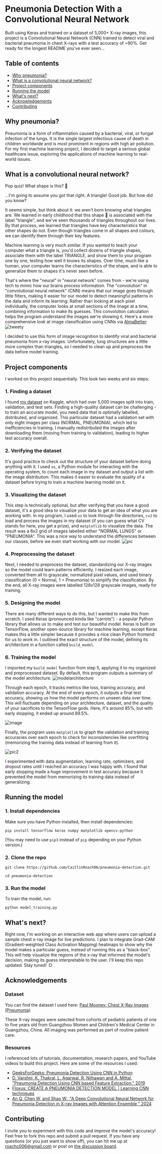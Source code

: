 # Pneumonia Detection With a Convolutional Neural Network
Built using Keras and trained on a dataset of 5,000+ X-ray images, this project is a Convolutional Neural Network (CNN) trained to detect viral and bacterial pneumonia in chest X-rays with a test accuracy of ~90%. 
Get ready for the longest README you've ever seen...

## Table of contents
- [Why pneumonia?](https://github.com/CaitlinRoach06/pneumonia-detection/#why-pneumonia)
- [What is a convolutional neural network?](https://github.com/CaitlinRoach06/pneumonia-detection/#what-is-a-convolutional-neural-network)
- [Project components](https://github.com/CaitlinRoach06/pneumonia-detection/#project-components)
- [Running the model](https://github.com/CaitlinRoach06/pneumonia-detection/#running-the-model)
- [What's next?](https://github.com/CaitlinRoach06/pneumonia-detection/#whats-next)
- [Acknowledgements](https://github.com/CaitlinRoach06/pneumonia-detection/#acknowledgements)
- [Contributing](https://github.com/CaitlinRoach06/pneumonia-detection/#contributing)
  
## Why pneumonia? 
Pneumonia is a form of inflammation caused by a bacterial, viral, or fungal infection of the lungs. It is the single largest infectious cause of death in children worldwide and is most prominent in regions with high air pollution. For my first machine learning project, I decided to target a serious global healthcare issue, exploring the applications of machine learning to real-world issues.

## What is a convolutional neural network?
Pop quiz! What shape is this? 🔺

...I'm going to assume you got that right. A triangle! Good job. But how did you know? 

It seems simple, but think about it: we aren't born knowing what triangles are. We learned in early childhood that this shape 🔺 is associated with the label "triangle", and we've seen thousands of triangles throughout our lives. By that process, we learned that triangles have key characteristics that other shapes do not. Even though triangles come in all shapes and colours, we can identify them through their key features. 

Machine learning is very much similar. If you wanted to teach your computer what a triangle is, you'd collect dozens of triangle shapes, associate them with the label TRIANGLE, and show them to your program one by one, testing how well it knows its shapes. Over time, much like a human, your computer learns the characteristics of the shape, and is able to generalize them to shapes it's never seen before. 

That's where the "neural" in "neural network" comes from - we're using tech to mimic how our brains process information. The "convolution" in "convolutional neural network" (CNN) means that our image goes through little filters, making it easier for our model to detect meaningful patterns in the data and inform its learning. Rather than looking at each pixel individually, the computer looks at small sections of the image at a time, combining information to make its guesses. This convolution calculation helps the program understand the images we're showing it. Here's a more comprehensive look at image classification using CNNs via [AlmaBetter](https://www.almabetter.com/bytes/articles/convolutional-neural-networks): 
![tweety](https://github.com/user-attachments/assets/a361b3c4-4875-4b49-a645-b8bfc24bb172)

I decided to use this form of image recognition to identify viral and bacterial pneumonia from x-ray images. Unfortunately, lung structures are a little more complex than triangles, so I needed to clean up and preprocess the data before model training.

## Project components 
I worked on this project sequentially. This took two weeks and six steps: 

### 1. Finding a dataset 
I found [my dataset](https://www.kaggle.com/datasets/paultimothymooney/chest-xray-pneumonia/data) on Kaggle, which had over 5,000 images split into train, validation, and test sets. Finding a high-quality dataset can be challenging - to train an accurate model, you need data that is optimally labelled, distributed, and organized. This particular dataset had a validation set with only eight images per class (NORMAL, PNEUMONIA), which led to inefficiencies in training. I manually redistributed the images after downloading them (moving from training to validation), leading to higher test accuracy overall. 

### 2. Verifying the dataset 
It's good practice to check out the structure of your dataset before doing anything with it. I used ```os```, a Python module for interacting with the operating system, to count each image in my dataset and output a list with the image distribution. This makes it easier to evaluate the quality of a dataset before trying to train a machine learning model on it. 

### 3. Visualizing the dataset 
This step is technically optional, but after verifying that you have a good dataset, it's a good idea to visualize your data to get an idea of what you are working with. In my program, I used ```os``` to look through file directories, ```cv2``` to load and process the images in my dataset (if you can guess what CV stands for here, you get a prize), and ```matplotlib``` to visualize the data. The result was a 6x2 grid of images labelled either "NORMAL LUNGS" or "PNEUMONIA". This was a nice way to understand the differences between our classes, before we even start working with our model. 
![pic](https://github.com/user-attachments/assets/80e98b93-1c3b-4be3-ba94-fbdc97e24d5a)

### 4. Preprocessing the dataset
Next, I needed to preprocess the dataset, standardizing our X-ray images so the model could learn patterns efficiently. I resized each image, converted them all to grayscale, normalized pixel values, and used binary classification (0 = Normal, 1 = Pneumonia) to simplify the classification. By the end, all X-ray images were labelled 128x128 grayscale images, ready for training.

### 5. Designing the model
There are many different ways to do this, but I wanted to make this from scratch. I used Keras (pronounced kinda like "carrots") - a popular Python library that allows us to make and test our beautiful model. Keras is built on TensorFlow, another open-source library for machine learning, except Keras makes this a little simpler because it provides a nice clean Python frontend for us to work in. 
I outlined the exact structure of the model, defining its architecture in a function called ```build_model```. 

### 6. Training the model
I imported my ```build_model``` function from step 5, applying it to my organized and preprocessed dataset. By default, this program outputs a summary of the model architecture.
![modelarchitecture](https://github.com/user-attachments/assets/a04c85b0-5fc4-4718-bc03-947bcd24b466)

Through each epoch, it tracks metrics like loss, training accuracy, and validation accuracy. At the end of every epoch, it outputs a final test accuracy, showing us how the model performs on unseen data over time. This will fluctuate depending on your architecture, dataset, and the quality of your sacrifices to the TensorFlow gods. Here, it's around 85%, but with early stopping, it ended up around 89.5%.

![image](https://github.com/user-attachments/assets/42a8a16c-88a9-428f-943a-67d33ddc192b)

Finally, the program uses ```matplotlib``` to graph the validation and training accuracies over each epoch to check for inconsistencies like overfitting (memorizing the training data instead of learning from it).

![pic2](https://github.com/user-attachments/assets/39400871-d28a-488b-83da-409c435da40c)

I experimented with data augmentation, learning rate, optimizers, and dropout rates until I reached an accuracy I was happy with. I found that early stopping made a huge improvement in test accuracy because it prevented the model from memorizing its training data instead of generalizing.

## Running the model 
### 1. Install dependencies
Make sure you have Python installed, then install dependencies: 

```pip install tensorflow keras numpy matplotlib opencv-python```

(You may need to use ```pip3``` instead of ```pip``` depending on your Python version.)

### 2. Clone the repo 
```git clone https://github.com/CaitlinRoach06/pneumonia-detection.git```

```cd pneumonia-detection```

### 3. Run the model 
To train the model, run: 

```python model_training.py ```

## What's next?
Right now, I'm working on an interactive web app where users can upload a sample chest x-ray image for live predictions. I plan to integrate Grad-CAM (Gradient-weighted Class Activation Mapping) heatmaps to show why the model makes a particular guess, instead of running this as a "black-box". This will help visualize the regions of the x-ray that informed the model's decision, making its guess interpretable to the user. I'll keep this repo updated. Stay tuned! :D 

## Acknowledgements 
### Dataset 
You can find the dataset I used here: [Paul Mooney: Chest X-Ray Images (Pneumonia)](https://www.kaggle.com/datasets/paultimothymooney/chest-xray-pneumonia/data)

These X-ray images were selected from cohorts of pediatric patients of one to five years old from Guangzhou Women and Children's Medical Center in Guangzhou, China. All imaging was performed as part of routine patient care.

### Resources
I referenced lots of tutorials, documentation, research papers, and YouTube videos to build this project. Here are some of the resources I used:  
- [GeeksForGeeks: Pneumonia Detection Using CNN in Python](https://www.geeksforgeeks.org/pneumonia-detection-using-cnn-in-python/)
- [D. Varshni, K. Thakral, L. Agarwal, R. Nijhawan and A. Mittal, "Pneumonia Detection Using CNN based Feature Extraction," 2019](https://ieeexplore.ieee.org/document/8869364)
- [Floxus: CREATE A PNEUMONIA DETECTION MODEL | Learning CNN techniques](https://www.youtube.com/watch?v=5nVWENPbas0)
- [An Q, Chen W, and Shao W., "A Deep Convolutional Neural Network for Pneumonia Detection in X-ray Images with Attention Ensemble," 2024](https://pmc.ncbi.nlm.nih.gov/articles/PMC10887593/)

## Contributing
I invite you to experiment with this code and improve the model's accuracy! Feel free to fork this repo and submit a pull request. If you have any questions (or you just want to show off), you can hit me up at roachc006@gmail.com or post on [the discussion board](https://github.com/CaitlinRoach06/pneumonia-detection/discussions).
